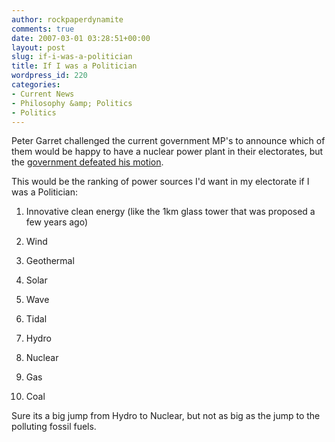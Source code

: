 ```yaml
---
author: rockpaperdynamite
comments: true
date: 2007-03-01 03:28:51+00:00
layout: post
slug: if-i-was-a-politician
title: If I was a Politician
wordpress_id: 220
categories:
- Current News
- Philosophy &amp; Politics
- Politics
---
```


Peter Garret challenged the current government MP's to announce which of them would be happy to have a nuclear power plant in their electorates, but the [government defeated his motion](http://www.abc.net.au/news/newsitems/200703/s1860172.htm).

This would be the ranking of power sources I'd want in my electorate if I was a Politician:



	
  1. Innovative clean energy (like the 1km glass tower that was proposed a few years ago)

	
  2. Wind

	
  3. Geothermal

	
  4. Solar

	
  5. Wave

	
  6. Tidal

	
  7. Hydro

	
  8. Nuclear

	
  9. Gas

	
  10. Coal


Sure its a big jump from Hydro to Nuclear, but not as big as the jump to the polluting fossil fuels.
